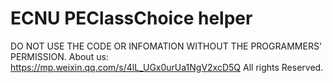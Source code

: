 # ECNU PEClassChoice helper
DO NOT USE THE CODE OR INFOMATION WITHOUT THE PROGRAMMERS' PERMISSION.
About us: https://mp.weixin.qq.com/s/4lL_UGx0urUa1NgV2xcD5Q
All rights Reserved.
